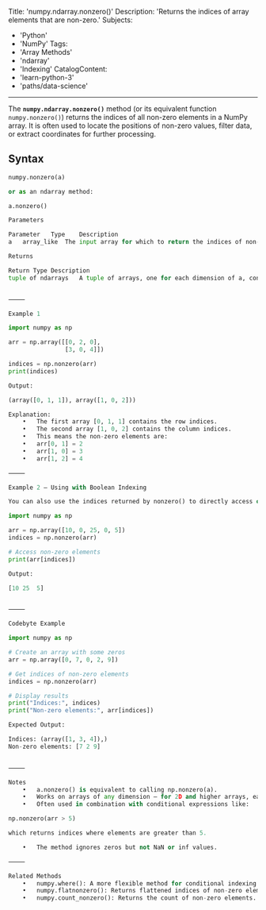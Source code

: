 
Title: 'numpy.ndarray.nonzero()'
Description: 'Returns the indices of array elements that are non-zero.'
Subjects:
  - 'Python'
  - 'NumPy'
Tags:
  - 'Array Methods'
  - 'ndarray'
  - 'Indexing'
CatalogContent:
  - 'learn-python-3'
  - 'paths/data-science'
---

The **`numpy.ndarray.nonzero()`** method (or its equivalent function `numpy.nonzero()`) returns the indices of all non-zero elements in a NumPy array. It is often used to locate the positions of non-zero values, filter data, or extract coordinates for further processing.

## Syntax

```python
numpy.nonzero(a)

or as an ndarray method:

a.nonzero()

Parameters

Parameter	Type	Description
a	array_like	The input array for which to return the indices of non-zero elements.

Returns

Return Type	Description
tuple of ndarrays	A tuple of arrays, one for each dimension of a, containing the indices of the non-zero elements.


⸻

Example 1

import numpy as np

arr = np.array([[0, 2, 0],
                [3, 0, 4]])

indices = np.nonzero(arr)
print(indices)

Output:

(array([0, 1, 1]), array([1, 0, 2]))

Explanation:
	•	The first array [0, 1, 1] contains the row indices.
	•	The second array [1, 0, 2] contains the column indices.
	•	This means the non-zero elements are:
	•	arr[0, 1] = 2
	•	arr[1, 0] = 3
	•	arr[1, 2] = 4

⸻

Example 2 — Using with Boolean Indexing

You can also use the indices returned by nonzero() to directly access or manipulate non-zero values:

import numpy as np

arr = np.array([10, 0, 25, 0, 5])
indices = np.nonzero(arr)

# Access non-zero elements
print(arr[indices])

Output:

[10 25  5]


⸻

Codebyte Example

import numpy as np

# Create an array with some zeros
arr = np.array([0, 7, 0, 2, 9])

# Get indices of non-zero elements
indices = np.nonzero(arr)

# Display results
print("Indices:", indices)
print("Non-zero elements:", arr[indices])

Expected Output:

Indices: (array([1, 3, 4]),)
Non-zero elements: [7 2 9]


⸻

Notes
	•	a.nonzero() is equivalent to calling np.nonzero(a).
	•	Works on arrays of any dimension — for 2D and higher arrays, each array in the returned tuple corresponds to one dimension.
	•	Often used in combination with conditional expressions like:

np.nonzero(arr > 5)

which returns indices where elements are greater than 5.

	•	The method ignores zeros but not NaN or inf values.

⸻

Related Methods
	•	numpy.where(): A more flexible method for conditional indexing and selection.
	•	numpy.flatnonzero(): Returns flattened indices of non-zero elements.
	•	numpy.count_nonzero(): Returns the count of non-zero elements.


